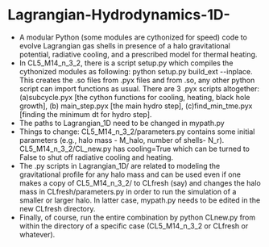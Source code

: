 # Lagrangian-Hydrodynamics-1D-
* A modular Python (some modules are cythonized for speed) code to evolve Lagrangian gas shells in presence of a halo gravitational potential, radiative cooling, and a prescribed model for thermal heating. 
* In CL5_M14_n_3_2, there is a script setup.py which compiles the cythonized modules as following: python setup.py build_ext --inplace. This creates the .so files from .pyx files and from .so, any other python script can import functions as usual. There are 3 .pyx scripts altogether: (a)subcycle.pyx [the cython functions for cooling, heating, black hole growth], (b) main_step.pyx [the main hydro step], (c)find_min_tme.pyx [finding the minimum dt for hydro step].
* The paths to Lagrangian_1D need to be changed in mypath.py
* Things to change: CL5_M14_n_3_2/parameters.py contains some initial parameters (e.g., halo mass - M_halo, number of shells- N_r). CL5_M14_n_3_2/CL_new.py has cooling=True which can be turned to False to shut off radiative cooling and heating. 
* The .py scripts in Lagrangian_1D/ are related to modeling the gravitational profile for any halo mass and can be used even if one makes a copy of CL5_M14_n_3_2/ to CLfresh (say) and changes the halo mass in CLfresh/parameters.py in order to run the simulation of a smaller or larger halo. In latter case, mypath.py needs to be edited in the new CLfresh directory.
* Finally, of course, run the entire combination by python CLnew.py from within the directory of a specific case (CL5_M14_n_3_2 or CLfresh or whatever).
